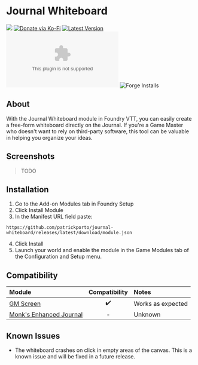 # Journal Whiteboard

![](https://img.shields.io/badge/Foundry-v11-informational)
[![Donate via Ko-Fi](https://img.shields.io/badge/donate-ko--fi-red.svg?logo=ko-fi)](https://ko-fi.com/darkmoor) [![Latest Version](https://img.shields.io/github/v/tag/patrickporto/journal-whiteboard?label=version)](https://github.com/patrickporto/journal-whiteboard/releases) [![Download Count](https://img.shields.io/github/downloads/patrickporto/journal-whiteboard/latest/journal-whiteboard.zip)](https://github.com/patrickporto/journal-whiteboard/releases)
![Forge Installs](https://img.shields.io/badge/dynamic/json?label=Forge%20Installs&query=package.installs&suffix=%25&url=https%3A%2F%2Fforge-vtt.com%2Fapi%2Fbazaar%2Fpackage%2Fjournal-whiteboard&colorB=4aa94a)

## About

With the Journal Whiteboard module in Foundry VTT, you can easily create a free-form whiteboard directly on the Journal. If you're a Game Master who doesn't want to rely on third-party software, this tool can be valuable in helping you organize your ideas.

## Screenshots

> TODO

## Installation

1. Go to the Add-on Modules tab in Foundry Setup
2. Click Install Module
3. In the Manifest URL field paste:
```
https://github.com/patrickporto/journal-whiteboard/releases/latest/download/module.json
```
4. Click Install
5. Launch your world and enable the module in the Game Modules tab of the Configuration and Setup menu.

## Compatibility

| **Module** | **Compatibility** | **Notes** |
|:--- |:---:|:--- |
| [GM Screen](https://foundryvtt.com/packages/gm-screen) | ✔️ | Works as expected |
| [Monk's Enhanced Journal](https://foundryvtt.com/packages/monks-enhanced-journal) | - | Unknown |

## Known Issues

- The whiteboard crashes on click in empty areas of the canvas. This is a known issue and will be fixed in a future release.

